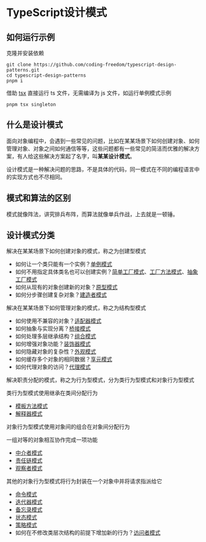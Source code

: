 # TypeScript设计模式

## 如何运行示例

克隆并安装依赖

```
git clone https://github.com/coding-freedom/typescript-design-patterns.git
cd typescript-design-patterns
pnpm i
```

借助 [tsx](https://github.com/esbuild-kit/tsx) 直接运行 ts 文件，无需编译为 js 文件，如运行单例模式示例

```
pnpm tsx singleton
```

## 什么是设计模式

面向对象编程中，会遇到一些常见的问题，比如在某某场景下如何创建对象、如何管理对象、对象之间如何通信等等，这些问题都有一些常见的简洁而优雅的解决方案，有人给这些解决方案起了名字，叫**某某设计模式**。

设计模式是一种解决问题的思路，不是具体的代码，同一模式在不同的编程语言中的实现方式也不尽相同。

## 模式和算法的区别

模式就像阵法，讲究排兵布阵，而算法就像单兵作战，上去就是一顿锤。

## 设计模式分类

解决在某某场景下如何创建对象的模式，称之为创建型模式

- 如何让一个类只能有一个实例？[单例模式](./singleton/)
- 如何不用指定具体类名也可以创建实例？[简单工厂模式](./simple-factory/)、[工厂方法模式](./factory-method/)、[抽象工厂模式](./abstract-factory/)
- 如何从现有的对象创建新的对象？[原型模式](./prototype/)
- 如何分步骤创建复杂对象？[建造者模式](./builder/)

解决在某某场景下如何管理对象的模式，称之为结构型模式

- 如何使用不兼容的对象？[适配器模式](./adapter/)
- 如何抽象与实现分离？[桥接模式](./bridge/)
- 如何处理多层继承结构？[组合模式](./composite/)
- 如何增强对象功能？[装饰器模式](./decorator/)
- 如何隐藏对象的复杂性？[外观模式](./facade/)
- 如何缓存多个对象的相同数据？[享元模式](./flyweight/)
- 如何代理对象的访问？[代理模式](./proxy/)

解决职责分配的模式，称之为行为型模式，分为类行为型模式和对象行为型模式

类行为型模式使用继承在类间分配行为

- [模板方法模式](./template-method/)
- [解释器模式](./interpreter/)

对象行为型模式使用对象间的组合在对象间分配行为

一组对等的对象相互协作完成一项功能

- [中介者模式](./mediator/)
- [责任链模式](./chain-of-responsibility/)
- [观察者模式](./observer/)

其他的对象行为型模式将行为封装在一个对象中并将请求指派给它

- [命令模式](./command/)
- [迭代器模式](./iterator/)
- [备忘录模式](./memento/)
- [状态模式](./state/)
- [策略模式](./strategy/)
- 如何在不修改类层次结构的前提下增加新的行为？[访问者模式](./visitor/)
